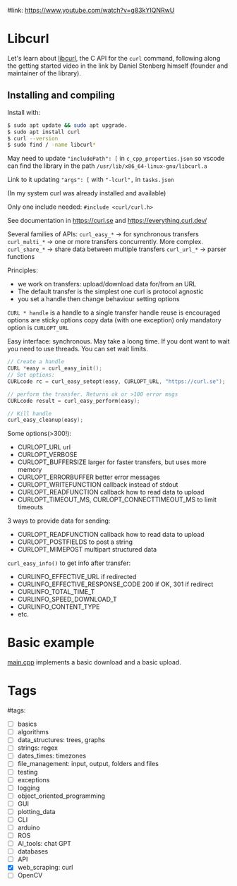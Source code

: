 #link: https://www.youtube.com/watch?v=g83kYIQNRwU

# Libcurl
Let's learn about [libcurl](https://curl.se/libcurl/), the C API for the `curl` command, following along the getting started video in the link by Daniel Stenberg himself (founder and maintainer of the library).

## Installing and compiling
Install with:

```bash
$ sudo apt update && sudo apt upgrade.
$ sudo apt install curl
$ curl --version
$ sudo find / -name libcurl*
```


May need to update `"includePath": [` in `c_cpp_properties.json` so vscode can find the library in the path `/usr/lib/x86_64-linux-gnu/libcurl.a`

Link to it updating `"args": [` with `"-lcurl",` in `tasks.json`

(In my system curl was already installed and available)

Only one include needed:
`#include <curl/curl.h>`

See documentation in https://curl.se and https://everything.curl.dev/

Several families of APIs:
`curl_easy_*` -> for synchronous transfers
`curl_multi_*` -> one or more transfers concurrently. More complex.
`curl_share_*` -> share data between multiple transfers
`curl_url_*` -> parser functions

Principles:
- we work on transfers: upload/download data for/from an URL
- The default transfer is the simplest one
curl is protocol agnostic
- you set a handle then change behaviour setting options

`CURL * handle` is a handle to a single transfer
handle reuse is encouraged
options are sticky
options copy data (with one exception)
only mandatory option is `CURLOPT_URL`

Easy interface:
synchronous. May take a loong time. If you dont want to wait you need to use threads. You can set wait limits.

```c++
// Create a handle
CURL *easy = curl_easy_init();
// Set options:
CURLcode rc = curl_easy_setopt(easy, CURLOPT_URL, "https://curl.se");

// perform the transfer. Returns ok or >100 error msgs
CURLcode result = curl_easy_perform(easy);

// Kill handle
curl_easy_cleanup(easy);
```

Some options(>300!):
- CURLOPT_URL url
- CURLOPT_VERBOSE
- CURLOPT_BUFFERSIZE larger for faster transfers, but uses more memory
- CURLOPT_ERRORBUFFER better error messages
- CURLOPT_WRITEFUNCTION callback instead of stdout
- CURLOPT_READFUNCTION callback how to read data to upload
- CURLOPT_TIMEOUT_MS, CURLOPT_CONNECTTIMEOUT_MS to limit timeouts

3 ways to provide data for sending:
- CURLOPT_READFUNCTION callback how to read data to upload
- CURLOPT_POSTFIELDS to post a string
- CURLOPT_MIMEPOST multipart structured data


`curl_easy_info()` to get info after transfer:
- CURLINFO_EFFECTIVE_URL if redirected
- CURLINFO_EFFECTIVE_RESPONSE_CODE 200 if OK, 301 if redirect
- CURLINFO_TOTAL_TIME_T 
- CURLINFO_SPEED_DOWNLOAD_T
- CURLINFO_CONTENT_TYPE
- etc.

# Basic example
[main.cpp](./main.cpp) implements a basic download and a basic upload.

# Tags
#tags: 

- [ ] basics
- [ ] algorithms
- [ ] data_structures: trees, graphs
- [ ] strings: regex
- [ ] dates_times: timezones
- [ ] file_management: input, output, folders and files
- [ ] testing
- [ ] exceptions
- [ ] logging
- [ ] object_oriented_programming
- [ ] GUI
- [ ] plotting_data
- [ ] CLI
- [ ] arduino
- [ ] ROS
- [ ] AI_tools: chat GPT
- [ ] databases
- [ ] API
- [x] web_scraping: curl
- [ ] OpenCV
